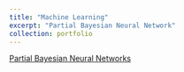 ```yaml
---
title: "Machine Learning"
excerpt: "Partial Bayesian Neural Network"
collection: portfolio
---
```



[Partial Bayesian Neural Networks](https://github.com/emadzadegan/emadzadegan.github.io/blob/master/files/Probability.pdf)
